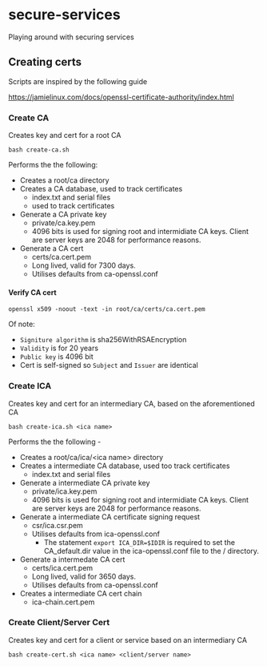 # secure-services
Playing around with securing services

## Creating certs
Scripts are inspired by the following guide

https://jamielinux.com/docs/openssl-certificate-authority/index.html

### Create CA
Creates key and cert for a root CA
```
bash create-ca.sh
```
Performs the the following:
* Creates a root/ca directory
* Creates a CA database, used to track certificates
    * index.txt and serial files
    * used to track certificates
* Generate a CA private key
    * private/ca.key.pem
    * 4096 bits is used for signing root and intermidiate CA keys. Client are server keys are 2048 for performance reasons.
* Generate a CA cert
    * certs/ca.cert.pem 
    * Long lived, valid for 7300 days.
    * Utilises defaults from ca-openssl.conf

#### Verify CA cert
```
openssl x509 -noout -text -in root/ca/certs/ca.cert.pem
```
Of note:
* ```Signiture algorithm``` is sha256WithRSAEncryption
* ```Validity``` is for 20 years
* ```Public key``` is 4096 bit
* Cert is self-signed so ```Subject``` and ```Issuer``` are identical

### Create ICA
Creates key and cert for an intermediary CA, based on the aforementioned CA
```
bash create-ica.sh <ica name>
```
Performs the the following -
* Creates a root/ca/ica/\<ica name> directory
* Creates a intermediate CA database, used too track certificates
    * index.txt and serial files
* Generate a intermediate CA private key
    * private/ica.key.pem
    * 4096 bits is used for signing root and intermidiate CA keys. Client are server keys are 2048 for performance reasons.
* Generate a intermediate CA certificate signing request
    * csr/ica.csr.pem
    * Utilises defaults from ica-openssl.conf 
        * The statement ```export ICA_DIR=$IDIR``` is required to set the CA_default.dir value in the ica-openssl.conf file to the /<ica name> directory.
* Generate a intermedate CA cert
    * certs/ica.cert.pem 
    * Long lived, valid for 3650 days.
    * Utilises defaults from ca-openssl.conf
* Creates a intermediate CA cert chain
    * ica-chain.cert.pem

### Create Client/Server Cert
Creates key and cert for a client or service based on an intermediary CA
```
bash create-cert.sh <ica name> <client/server name>
```
